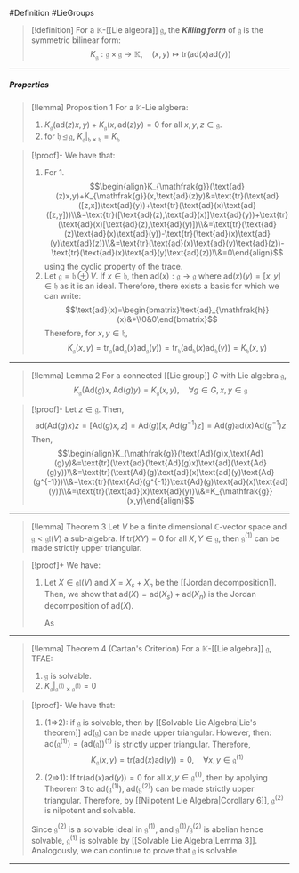 #Definition #LieGroups 

> [!definition]
> For a $\mathbb{K}$-[[Lie algebra]] $\mathfrak{g}$, the ***Killing form*** of $\mathfrak{g}$ is the symmetric bilinear form: $$K_{\mathfrak{g}}:\mathfrak{g\times g}\to \mathbb{K},\quad (x,y)\mapsto \text{tr}(\text{ad}(x)\text{ad}(y))$$
---
##### Properties
> [!lemma] Proposition 1
> For a $\mathbb{K}$-Lie algbera:
> 1. $K_{\mathfrak{g}}(\text{ad}(z)x,y)+K_{\mathfrak{g}}(x,\text{ad}(z)y)=0$ for all $x,y,z\in \mathfrak{g}$.
> 2. for $\mathfrak{h}\unlhd \mathfrak{g}$, $K_{\mathfrak{g}}|_{\mathfrak{h}\times \mathfrak{h}}=K_{\mathfrak{h}}$

> [!proof]-
> We have that: 
> 1. For 1. $$\begin{align}K_{\mathfrak{g}}(\text{ad}(z)x,y)+K_{\mathfrak{g}}(x,\text{ad}(z)y)&=\text{tr}(\text{ad}([z,x])\text{ad}(y))+\text{tr}(\text{ad}(x)\text{ad}([z,y]))\\&=\text{tr}([\text{ad}(z),\text{ad}(x)]\text{ad}(y))+\text{tr}(\text{ad}(x)[\text{ad}(z),\text{ad}(y)])\\&=\text{tr}(\text{ad}(z)\text{ad}(x)\text{ad}(y))-\text{tr}(\text{ad}(x)\text{ad}(y)\text{ad}(z))\\&=\text{tr}(\text{ad}(x)\text{ad}(y)\text{ad}(z))-\text{tr}(\text{ad}(x)\text{ad}(y)\text{ad}(z))\\&=0\end{align}$$using the cyclic property of the trace.
> 2. Let $\mathfrak{g}=\mathfrak{h}\oplus V$. If $x\in \mathfrak{h}$, then $\text{ad}(x):\mathfrak{g}\to \mathfrak{g}$ where $\text{ad}(x)(y)=[x,y]\in \mathfrak{h}$ as it is an ideal. Therefore, there exists a basis for which we can write: $$\text{ad}(x)=\begin{bmatrix}\text{ad}_{\mathfrak{h}}(x)&*\\0&0\end{bmatrix}$$Therefore, for $x,y\in \mathfrak{h}$, $$K_{\mathfrak{g}}(x,y)=\text{tr}_{\mathfrak{g}}(\text{ad}_{\mathfrak{g}}(x)\text{ad}_{\mathfrak{g}}(y))=\text{tr}_{\mathfrak{h}}(\text{ad}_{\mathfrak{h}}(x)\text{ad}_{\mathfrak{h}}(y))=K_{\mathfrak{h}}(x,y)$$
---
> [!lemma] Lemma 2
> For a connected [[Lie group]] $G$ with Lie algebra $\mathfrak{g}$, $$K_{\mathfrak{g}}(\text{Ad}(g)x,\text{Ad}(g)y)=K_{\mathfrak{g}}(x,y),\quad \forall g\in G, x,y\in \mathfrak{g}$$

> [!proof]-
> Let $z\in \mathfrak{g}$. Then, $$\text{ad}(\text{Ad}(g)x)z=[\text{Ad}(g)x,z]=\text{Ad}(g)[x,\text{Ad}(g^{-1})z]=\text{Ad}(g)\text{ad}(x)\text{Ad}(g^{-1})z$$Then, $$\begin{align}K_{\mathfrak{g}}(\text{Ad}(g)x,\text{Ad}(g)y)&=\text{tr}(\text{ad}(\text{Ad}(g)x)\text{ad}(\text{Ad}(g)y))\\&=\text{tr}(\text{Ad}(g)\text{ad}(x)\text{ad}(y)\text{Ad}(g^{-1}))\\&=\text{tr}(\text{Ad}(g^{-1})\text{Ad}(g)\text{ad}(x)\text{ad}(y))\\&=\text{tr}(\text{ad}(x)\text{ad}(y))\\&=K_{\mathfrak{g}}(x,y)\end{align}$$
---
> [!lemma] Theorem 3
> Let $V$ be a finite dimensional $\mathbb{C}$-vector space and $\mathfrak{g}<\mathfrak{gl}(V)$ a sub-algebra. If $\text{tr}(XY)=0$ for all $X,Y\in \mathfrak{g}$, then $\mathfrak{g}^{(1)}$ can be made strictly upper triangular.

> [!proof]+
> We have:
> 1. Let $X\in \mathfrak{gl}(V)$ and $X=X_{s}+X_{n}$ be the [[Jordan decomposition]]. Then, we show that $\text{ad}(X)=\text{ad}(X_{s})+\text{ad}(X_{n})$ is the Jordan decomposition of $\text{ad}(X)$. 
>    
>    As 
---
> [!lemma] Theorem 4 (Cartan's Criterion)
> For a $\mathbb{K}$-[[Lie algebra]] $\mathfrak{g}$, TFAE:
> 1. $\mathfrak{g}$ is solvable.
> 2. $K_{\mathfrak{g}}|_{\mathfrak{g}^{(1)}\times \mathfrak{g}^{(1)}}=0$

> [!proof]-
> We have that:
> 1. (1=>2): if $\mathfrak{g}$ is solvable, then by [[Solvable Lie Algebra|Lie's theorem]] $\text{ad}(\mathfrak{g})$ can be made upper triangular. However, then: $\text{ad}(\mathfrak{g}^{(1)})=(\text{ad}(\mathfrak{g}))^{(1)}$ is strictly upper triangular. Therefore, $$K_{\mathfrak{g}}(x,y)=\text{tr}(\text{ad}(x)\text{ad}(y))=0,\quad \forall x,y\in \mathfrak{g}^{(1)}$$
> 2. (2=>1): If $\text{tr}(\text{ad}(x)\text{ad}(y))=0$ for all $x,y\in \mathfrak{g}^{(1)}$, then by applying Theorem 3 to $\text{ad}(\mathfrak{g}^{(1)})$, $\text{ad}(\mathfrak{g}^{(2)})$ can be made strictly upper triangular. Therefore, by [[Nilpotent Lie Algebra|Corollary 6]], $\mathfrak{g}^{(2)}$ is nilpotent and solvable.
> 	
> 	Since $\mathfrak{g}^{(2)}$ is a solvable ideal in $\mathfrak{g}^{(1)}$, and $\mathfrak{g}^{(1)} / \mathfrak{g}^{(2)}$ is abelian hence solvable, $\mathfrak{g}^{(1)}$ is solvable by [[Solvable Lie Algebra|Lemma 3]]. Analogously, we can continue to prove that $\mathfrak{g}$ is solvable.
---
